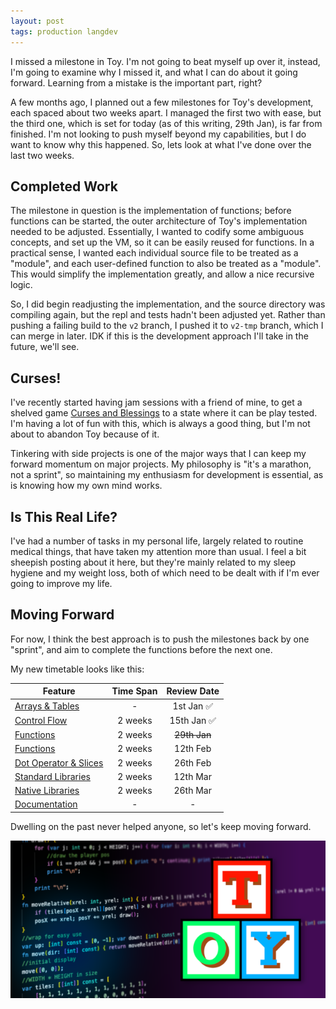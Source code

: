```yaml
---
layout: post
tags: production langdev
---
```


I missed a milestone in Toy. I'm not going to beat myself up over it, instead, I'm going to examine why I missed it, and what I can do about it going forward. Learning from a mistake is the important part, right?

<!--more-->

A few months ago, I planned out a few milestones for Toy's development, each spaced about two weeks apart. I managed the first two with ease, but the third one, which is set for today (as of this writing, 29th Jan), is far from finished. I'm not looking to push myself beyond my capabilities, but I do want to know why this happened. So, lets look at what I've done over the last two weeks.

## Completed Work

The milestone in question is the implementation of functions; before functions can be started, the outer architecture of Toy's implementation needed to be adjusted. Essentially, I wanted to codify some ambiguous concepts, and set up the VM, so it can be easily reused for functions. In a practical sense, I wanted each individual source file to be treated as a "module", and each user-defined function to also be treated as a "module". This would simplify the implementation greatly, and allow a nice recursive logic.

So, I did begin readjusting the implementation, and the source directory was compiling again, but the repl and tests hadn't been adjusted yet. Rather than pushing a failing build to the `v2` branch, I pushed it to `v2-tmp` branch, which I can merge in later. IDK if this is the development approach I'll take in the future, we'll see.

## Curses!

I've recently started having jam sessions with a friend of mine, to get a shelved game [Curses and Blessings](https://gitea.krgamestudios.com/Ratstail91/curses-and-blessings) to a state where it can be play tested. I'm having a lot of fun with this, which is always a good thing, but I'm not about to abandon Toy because of it.

Tinkering with side projects is one of the major ways that I can keep my forward momentum on major projects. My philosophy is "it's a marathon, not a sprint", so maintaining my enthusiasm for development is essential, as is knowing how my own mind works.

## Is This Real Life?

I've had a number of tasks in my personal life, largely related to routine medical things, that have taken my attention more than usual. I feel a bit sheepish posting about it here, but they're mainly related to my sleep hygiene and my weight loss, both of which need to be dealt with if I'm ever going to improve my life.

## Moving Forward

For now, I think the best approach is to push the milestones back by one "sprint", and aim to complete the functions before the next one.

My new timetable looks like this:

| Feature | Time Span | Review Date |
| --- | :---: | :---: |
| [Arrays & Tables](https://github.com/krgamestudios/Toy/issues/155) | -  | 1st Jan ✅ |
| [Control Flow](https://github.com/krgamestudios/Toy/issues/152) | 2 weeks | 15th Jan ✅ |
| [Functions](https://github.com/krgamestudios/Toy/issues/163) | 2 weeks | ~~29th Jan~~ |
| [Functions](https://github.com/krgamestudios/Toy/issues/163) | 2 weeks | 12th Feb |
| [Dot Operator & Slices](https://github.com/krgamestudios/Toy/issues/156) | 2 weeks | 26th Feb |
| [Standard Libraries](https://github.com/krgamestudios/Toy/issues/164) | 2 weeks | 12th Mar |
| [Native Libraries](https://github.com/krgamestudios/Toy/issues/165) | 2 weeks | 26th Mar |
| [Documentation](https://github.com/krgamestudios/Toy/issues/169) | - | - |

Dwelling on the past never helped anyone, so let's keep moving forward.

[![toylang preview](/assets/toylang-preview.png)](https://github.com/krgamestudios/Toy)
